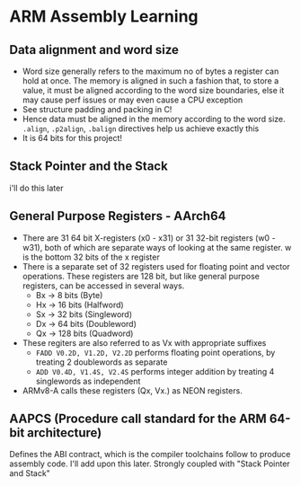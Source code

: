 # ARM Assembly Learning

## Data alignment and word size

-   Word size generally refers to the maximum no of bytes a register can hold at once. The memory is aligned in such a fashion that, to store a value, it must be aligned according to the word size boundaries, else it may cause perf issues or may even cause a CPU exception
-   See structure padding and packing in C!
-   Hence data must be aligned in the memory according to the word size. `.align`, `.p2align`, `.balign` directives help us achieve exactly this
-   It is 64 bits for this project!

## Stack Pointer and the Stack

i'll do this later

## General Purpose Registers - AArch64

-   There are 31 64 bit X-registers (x0 - x31) or 31 32-bit registers (w0 - w31), both of which are separate ways of looking at the same register. w is the bottom 32 bits of the x register
-   There is a separate set of 32 registers used for floating point and vector operations. These registers are 128 bit, but like general purpose registers, can be accessed in several ways.
    -   Bx -> 8 bits (Byte)
    -   Hx -> 16 bits (Halfword)
    -   Sx -> 32 bits (Singleword)
    -   Dx -> 64 bits (Doubleword)
    -   Qx -> 128 bits (Quadword)
-   These regiters are also referred to as Vx with appropriate suffixes
    -   `FADD V0.2D, V1.2D, V2.2D` performs floating point operations, by treating 2 doublewords as separate
    -   `ADD V0.4D, V1.4S, V2.4S` performs integer addition by treating 4 singlewords as independent
-   ARMv8-A calls these registers (Qx, Vx.<suffix>) as NEON registers.

## AAPCS (Procedure call standard for the ARM 64-bit architecture)

Defines the ABI contract, which is the compiler toolchains follow to produce assembly code. I'll add upon this later. Strongly coupled with "Stack Pointer and Stack"
